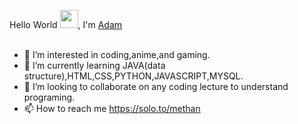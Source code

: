 Hello World <img src="https://github.com/TheDudeThatCode/TheDudeThatCode/blob/master/Assets/wave.gif" width="29px">, I'm [Adam](https://solo.to/methan) 
<br />
<br />
- 👀 I’m interested in coding,anime,and gaming.
- 🌱 I’m currently learning JAVA(data structure),HTML,CSS,PYTHON,JAVASCRIPT,MYSQL.
- 💞️ I’m looking to collaborate on any coding lecture to understand programing.
- 📫 How to reach me https://solo.to/methan


<!---
methan6427/methan6427 is a ✨ special ✨ repository because its `README.md` (this file) appears on your GitHub profile.
You can click the Preview link to take a look at your changes.
--->
